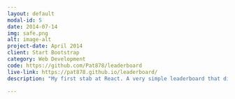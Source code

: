 ```yaml
---
layout: default
modal-id: 5
date: 2014-07-14
img: safe.png
alt: image-alt
project-date: April 2014
client: Start Bootstrap
category: Web Development
code: https://github.com/Pat878/leaderboard
live-link: https://pat878.github.io/leaderboard/
description: "My first stab at React. A very simple leaderboard that displays the top Free Code Camp users."

---
```

